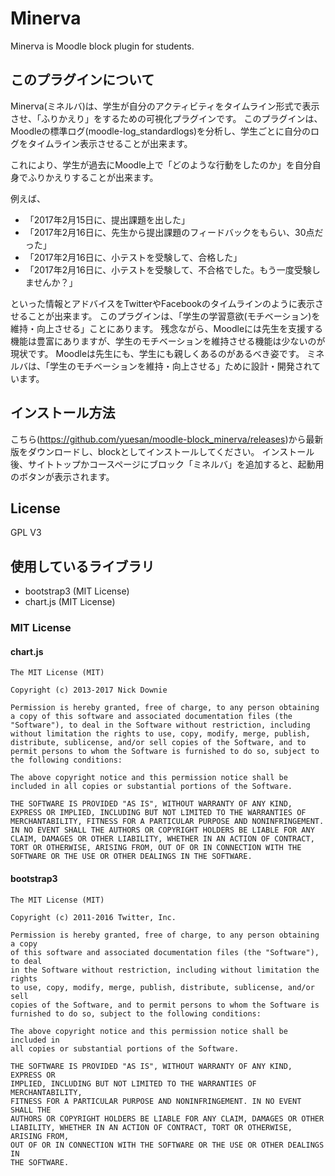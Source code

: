 # Minerva

Minerva is Moodle block plugin for students.

## このプラグインについて

Minerva(ミネルバ)は、学生が自分のアクティビティをタイムライン形式で表示させ、「ふりかえり」をするための可視化プラグインです。
このプラグインは、Moodleの標準ログ(moodle-log_standardlogs)を分析し、学生ごとに自分のログをタイムライン表示させることが出来ます。

これにより、学生が過去にMoodle上で「どのような行動をしたのか」を自分自身でふりかえりすることが出来ます。 

例えば、

* 「2017年2月15日に、提出課題を出した」
* 「2017年2月16日に、先生から提出課題のフィードバックをもらい、30点だった」
* 「2017年2月16日に、小テストを受験して、合格した」
* 「2017年2月16日に、小テストを受験して、不合格でした。もう一度受験しませんか？」 

といった情報とアドバイスをTwitterやFacebookのタイムラインのように表示させることが出来ます。
このプラグインは、「学生の学習意欲(モチベーション)を維持・向上させる」ことにあります。
残念ながら、Moodleには先生を支援する機能は豊富にありますが、学生のモチベーションを維持させる機能は少ないのが現状です。
Moodleは先生にも、学生にも親しくあるのがあるべき姿です。 ミネルバは、「学生のモチベーションを維持・向上させる」ために設計・開発されています。

## インストール方法

こちら(https://github.com/yuesan/moodle-block_minerva/releases)から最新版をダウンロードし、blockとしてインストールしてください。
インストール後、サイトトップかコースページにブロック「ミネルバ」を追加すると、起動用のボタンが表示されます。

## License
GPL V3

## 使用しているライブラリ

* bootstrap3 (MIT License)
* chart.js (MIT License)

### MIT License
#### chart.js
```
The MIT License (MIT)

Copyright (c) 2013-2017 Nick Downie

Permission is hereby granted, free of charge, to any person obtaining a copy of this software and associated documentation files (the "Software"), to deal in the Software without restriction, including without limitation the rights to use, copy, modify, merge, publish, distribute, sublicense, and/or sell copies of the Software, and to permit persons to whom the Software is furnished to do so, subject to the following conditions:

The above copyright notice and this permission notice shall be included in all copies or substantial portions of the Software.

THE SOFTWARE IS PROVIDED "AS IS", WITHOUT WARRANTY OF ANY KIND, EXPRESS OR IMPLIED, INCLUDING BUT NOT LIMITED TO THE WARRANTIES OF MERCHANTABILITY, FITNESS FOR A PARTICULAR PURPOSE AND NONINFRINGEMENT. IN NO EVENT SHALL THE AUTHORS OR COPYRIGHT HOLDERS BE LIABLE FOR ANY CLAIM, DAMAGES OR OTHER LIABILITY, WHETHER IN AN ACTION OF CONTRACT, TORT OR OTHERWISE, ARISING FROM, OUT OF OR IN CONNECTION WITH THE SOFTWARE OR THE USE OR OTHER DEALINGS IN THE SOFTWARE.
```

#### bootstrap3

```
The MIT License (MIT)

Copyright (c) 2011-2016 Twitter, Inc.

Permission is hereby granted, free of charge, to any person obtaining a copy
of this software and associated documentation files (the "Software"), to deal
in the Software without restriction, including without limitation the rights
to use, copy, modify, merge, publish, distribute, sublicense, and/or sell
copies of the Software, and to permit persons to whom the Software is
furnished to do so, subject to the following conditions:

The above copyright notice and this permission notice shall be included in
all copies or substantial portions of the Software.

THE SOFTWARE IS PROVIDED "AS IS", WITHOUT WARRANTY OF ANY KIND, EXPRESS OR
IMPLIED, INCLUDING BUT NOT LIMITED TO THE WARRANTIES OF MERCHANTABILITY,
FITNESS FOR A PARTICULAR PURPOSE AND NONINFRINGEMENT. IN NO EVENT SHALL THE
AUTHORS OR COPYRIGHT HOLDERS BE LIABLE FOR ANY CLAIM, DAMAGES OR OTHER
LIABILITY, WHETHER IN AN ACTION OF CONTRACT, TORT OR OTHERWISE, ARISING FROM,
OUT OF OR IN CONNECTION WITH THE SOFTWARE OR THE USE OR OTHER DEALINGS IN
THE SOFTWARE.
```

